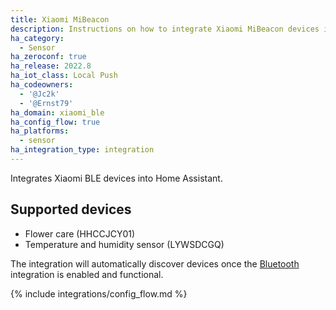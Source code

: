 ```yaml
---
title: Xiaomi MiBeacon
description: Instructions on how to integrate Xiaomi MiBeacon devices into Home Assistant.
ha_category:
  - Sensor
ha_zeroconf: true
ha_release: 2022.8
ha_iot_class: Local Push
ha_codeowners:
  - '@Jc2k'
  - '@Ernst79'
ha_domain: xiaomi_ble
ha_config_flow: true
ha_platforms:
  - sensor
ha_integration_type: integration
---
```


Integrates Xiaomi BLE devices into Home Assistant.

## Supported devices

- Flower care (HHCCJCY01)
- Temperature and humidity sensor (LYWSDCGQ)

The integration will automatically discover devices once the [Bluetooth](/integrations/bluetooth) integration is enabled and functional.

{% include integrations/config_flow.md %}
